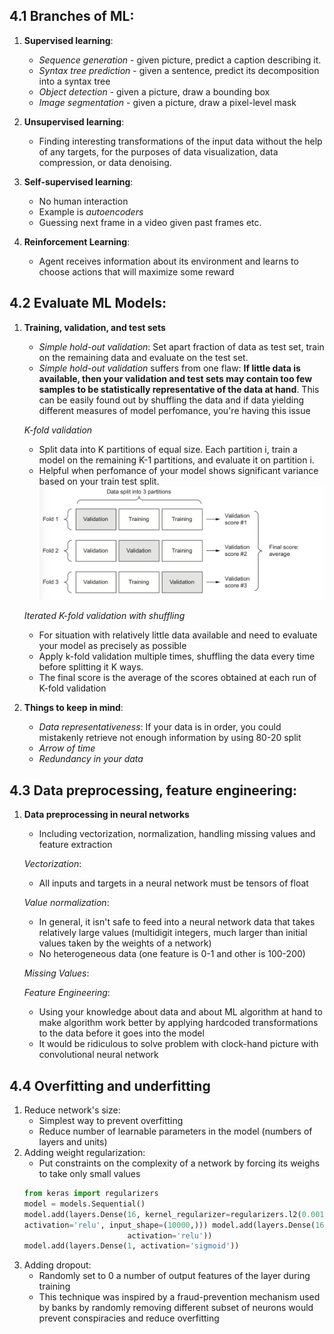 ## 4.1 Branches of ML:

1. **Supervised learning**:
    + *Sequence generation* - given picture, predict a caption describing it.
    + *Syntax tree prediction* - given a sentence, predict its decomposition into a syntax tree
    + *Object detection* - given a picture, draw a bounding box
    + *Image segmentation* - given a picture, draw a pixel-level mask
    
2. **Unsupervised learning**: 
    + Finding interesting transformations of the input data without the help of any targets, for the purposes of data visualization, data compression, or data denoising.
    
3. **Self-supervised learning**:
    + No human interaction
    + Example is *autoencoders* 
    + Guessing next frame in a video given past frames etc.
    
4. **Reinforcement Learning**:
    + Agent receives information about its environment and learns to choose actions that will maximize some reward
    
## 4.2 Evaluate ML Models:

1. **Training, validation, and test sets**
    + *Simple hold-out validation*: Set apart fraction of data as test set, train on the remaining data and evaluate on the test set.
    + *Simple hold-out validation* suffers from one flaw: **If little data is available, then your validation and test sets may contain too few samples to be statistically representative of the data at hand**. This can be easily found out by shuffling the data and if data yielding different measures of model perfomance, you're having this issue
    
    *K-fold validation*
    + Split data into K partitions of equal size. Each partition i, train a model on the remaining K-1 partitions, and evaluate it on partition i.
    + Helpful when perfomance of your model shows significant variance based on your train test split. 
    ![k-fold](./assets/k-fold.png)
    
    *Iterated K-fold validation with shuffling*
    + For situation with relatively little data available and need to evaluate your model as precisely as possible
    + Apply k-fold validation multiple times, shuffling the data every time before splitting it K ways. 
    + The final score is the average of the scores obtained at each run of K-fold validation

2. **Things to keep in mind**:
    + *Data representativeness*: If your data is in order, you could mistakenly retrieve not enough information by using 80-20 split
    + *Arrow of time*
    + *Redundancy in your data* 

## 4.3 Data preprocessing, feature engineering:

1. **Data preprocessing in neural networks**
    + Including vectorization, normalization, handling missing values and feature extraction
    
    *Vectorization*:
    
    + All inputs and targets in a neural network must be tensors of float
    
    *Value normalization*:
    
    + In general, it isn't safe to feed into a neural network data that takes relatively large values (multidigit integers, much larger than initial values taken by the weights of a network)
    + No heterogeneous data (one feature is 0-1 and other is 100-200)
    
    *Missing Values*:
    
    *Feature Engineering*:
    
    + Using your knowledge about data and about ML algorithm at hand to make algorithm work better by applying hardcoded transformations to the data before it goes into the model
    + It would be ridiculous to solve problem with clock-hand picture with convolutional neural network
    
## 4.4 Overfitting and underfitting

1. Reduce network's size:
    + Simplest way to prevent overfitting 
    + Reduce number of learnable parameters in the model (numbers of layers and units)
2. Adding weight regularization:
    + Put constraints on the complexity of a network by forcing its weighs to take only small values
    ```python
    from keras import regularizers
    model = models.Sequential()
    model.add(layers.Dense(16, kernel_regularizer=regularizers.l2(0.001),
    activation='relu', input_shape=(10000,))) model.add(layers.Dense(16, kernel_regularizer=regularizers.l2(0.001),
                           activation='relu'))
    model.add(layers.Dense(1, activation='sigmoid'))
    ```
3. Adding dropout:
    + Randomly set to 0 a number of output features of the layer during training
    + This technique was inspired by a fraud-prevention mechanism used by banks by randomly removing different subset of neurons would prevent conspiracies and reduce overfitting